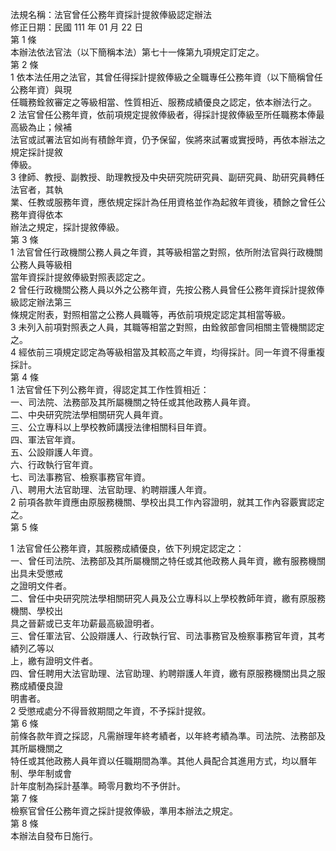 法規名稱：法官曾任公務年資採計提敘俸級認定辦法  
修正日期：民國 111 年 01 月 22 日  
第 1 條  
本辦法依法官法（以下簡稱本法）第七十一條第九項規定訂定之。  
第 2 條  
1 依本法任用之法官，其曾任得採計提敘俸級之全職專任公務年資（以下簡稱曾任公務年資）與現  
任職務銓敘審定之等級相當、性質相近、服務成績優良之認定，依本辦法行之。  
2 法官曾任公務年資，依前項規定提敘俸級者，得採計提敘俸級至所任職務本俸最高級為止；候補  
法官或試署法官如尚有積餘年資，仍予保留，俟將來試署或實授時，再依本辦法之規定採計提敘  
俸級。  
3 律師、教授、副教授、助理教授及中央研究院研究員、副研究員、助研究員轉任法官者，其執  
業、任教或服務年資，應依規定採計為任用資格並作為起敘年資後，積餘之曾任公務年資得依本  
辦法之規定，採計提敘俸級。  
第 3 條  
1 法官曾任行政機關公務人員之年資，其等級相當之對照，依所附法官與行政機關公務人員等級相  
當年資採計提敘俸級對照表認定之。  
2 曾任行政機關公務人員以外之公務年資，先按公務人員曾任公務年資採計提敘俸級認定辦法第三  
條規定附表，對照相當之公務人員職等，再依前項規定認定其相當等級。  
3 未列入前項對照表之人員，其職等相當之對照，由銓敘部會同相關主管機關認定之。  
4 經依前三項規定認定為等級相當及其較高之年資，均得採計。同一年資不得重複採計。  
第 4 條  
1 法官曾任下列公務年資，得認定其工作性質相近：  
一、司法院、法務部及其所屬機關之特任或其他政務人員年資。  
二、中央研究院法學相關研究人員年資。  
三、公立專科以上學校教師講授法律相關科目年資。  
四、軍法官年資。  
五、公設辯護人年資。  
六、行政執行官年資。  
七、司法事務官、檢察事務官年資。  
八、聘用大法官助理、法官助理、約聘辯護人年資。  
2 前項各款年資應由原服務機關、學校出具工作內容證明，就其工作內容覈實認定之。  
第 5 條  


1 法官曾任公務年資，其服務成績優良，依下列規定認定之：  
一、曾任司法院、法務部及其所屬機關之特任或其他政務人員年資，繳有服務機關出具未受懲戒  
之證明文件者。  
二、曾任中央研究院法學相關研究人員及公立專科以上學校教師年資，繳有原服務機關、學校出  
具之晉薪或已支年功薪最高級證明者。  
三、曾任軍法官、公設辯護人、行政執行官、司法事務官及檢察事務官年資，其考績列乙等以  
上，繳有證明文件者。  
四、曾任聘用大法官助理、法官助理、約聘辯護人年資，繳有原服務機關出具之服務成績優良證  
明書者。  
2 受懲戒處分不得晉敘期間之年資，不予採計提敘。  
第 6 條  
前條各款年資之採認，凡需辦理年終考績者，以年終考績為準。司法院、法務部及其所屬機關之  
特任或其他政務人員年資以任職期間為準。其他人員配合其進用方式，均以曆年制、學年制或會  
計年度制為採計基準。畸零月數均不予併計。  
第 7 條  
檢察官曾任公務年資之採計提敘俸級，準用本辦法之規定。  
第 8 條  
本辦法自發布日施行。  


